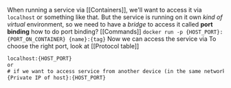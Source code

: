 When running a service via [[Containers]], we'll want to access it via `localhost` or something like that. But the service is running on it own *kind of virtual* environment, so we need to have a *bridge* to access it called **port binding**
how to do port binding? [[Commands]]
`docker run -p {HOST_PORT}:{PORT_ON_CONTAINER} {name}:{tag}`
Now we can access the service via
To choose the right port, look at [[Protocol table]]
``` txt
localhost:{HOST_PORT}
or
# if we want to access service from another device (in the same network)
{Private IP of host}:{HOST_PORT}
```
